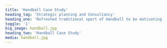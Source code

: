 ```yaml
---
title: 'Handball Case Study'
heading_tag: 'Strategic planning and Consultancy'
heading_one: 'Refreshed traditional sport of Handball to be motivating and inspirational again'
toggle: '1'
big_image: handball.jpg
heading_two: 'Handball Case Study'
media: handball.jpg
---
```


